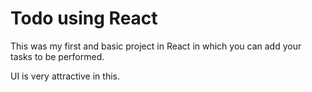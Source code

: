 # Todo using React

This was my first and basic project in React in which you can add your tasks to be performed.

UI is very attractive in this.



















